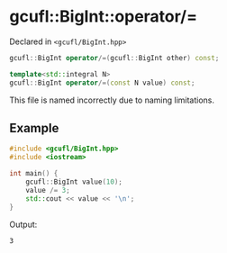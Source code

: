 # gcufl::BigInt::operator/=
Declared in `<gcufl/BigInt.hpp>`
```cpp
gcufl::BigInt operator/=(gcufl::BigInt other) const;

template<std::integral N>
gcufl::BigInt operator/=(const N value) const;
```
This file is named incorrectly due to naming limitations.
## Example
```cpp
#include <gcufl/BigInt.hpp>
#include <iostream>

int main() {
	gcufl::BigInt value(10);
	value /= 3;
	std::cout << value << '\n';
}
```
Output:
```
3
```
